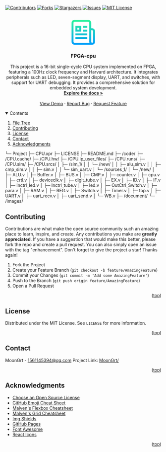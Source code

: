 <div id="top"></div>

[![Contributors][contributors-shield]][contributors-url]
[![Forks][forks-shield]][forks-url]
[![Stargazers][stars-shield]][stars-url]
[![Issues][issues-shield]][issues-url]
[![MIT License][license-shield]][license-url]


<!-- PROJECT LOGO -->
<br />
<div align="center">
	<a href="https://github.com/MoonGrt/FPGA-cpu">
	<img src="images/logo.png" alt="Logo" width="80" height="80">
	</a>
<h3 align="center">FPGA-cpu</h3>
	<p align="center">
	This project is a 16-bit single-cycle CPU system implemented on FPGA, featuring a 100Hz clock frequency and Harvard architecture. It integrates peripherals such as LED, seven-segment display, UART, and switches, with support for UART debugging. It provides a comprehensive solution for embedded system development. 
	<br />
	<a href="https://github.com/MoonGrt/FPGA-cpu"><strong>Explore the docs »</strong></a>
	<br />
	<br />
	<a href="https://github.com/MoonGrt/FPGA-cpu">View Demo</a>
	·
	<a href="https://github.com/MoonGrt/FPGA-cpu/issues">Report Bug</a>
	·
	<a href="https://github.com/MoonGrt/FPGA-cpu/issues">Request Feature</a>
	</p>
</div>


<!-- CONTENTS -->
<details open>
  <summary>Contents</summary>
  <ol>
    <li><a href="#file-tree">File Tree</a></li>
    <li><a href="#contributing">Contributing</a></li>
    <li><a href="#license">License</a></li>
    <li><a href="#contact">Contact</a></li>
    <li><a href="#acknowledgments">Acknowledgments</a></li>
  </ol>
</details>

└─ Project
  ├─ CPU.xpr
  ├─ LICENSE
  ├─ README.md
  ├─ /code/
  ├─ /CPU.cache/
  ├─ /CPU.hw/
  ├─ /CPU.ip_user_files/
  ├─ /CPU.runs/
  ├─ /CPU.sim/
  ├─ /CPU.srcs/
  │ ├─ /sim_1/
  │ │ └─ /new/
  │ │   ├─ alu_sim.v
  │ │   ├─ cmp_sim.v
  │ │   ├─ sim.v
  │ │   └─ sim_uart.v
  │ └─ /sources_1/
  │   └─ /new/
  │     ├─ ALU.v
  │     ├─ Buffer.v
  │     ├─ BUS.v
  │     ├─ CMP.v
  │     ├─ counter.v
  │     ├─ cpu.v
  │     ├─ crtl.v
  │     ├─ deviceclk.v
  │     ├─ digit_tube.v
  │     ├─ EX.v
  │     ├─ ID.v
  │     ├─ IF.v
  │     ├─ Inctrl_led.v
  │     ├─ Inctrl_tube.v
  │     ├─ led.v
  │     ├─ OutCtrl_Switch.v
  │     ├─ para.v
  │     ├─ RAM.v
  │     ├─ REG.v
  │     ├─ Switch.v
  │     ├─ Timer.v
  │     ├─ top.v
  │     ├─ UART.v
  │     ├─ uart_recv.v
  │     ├─ uart_send.v
  │     └─ WB.v
  ├─ /document/
  └─ /images/
<!-- CONTRIBUTING -->
## Contributing
Contributions are what make the open source community such an amazing place to learn, inspire, and create. Any contributions you make are **greatly appreciated**.
If you have a suggestion that would make this better, please fork the repo and create a pull request. You can also simply open an issue with the tag "enhancement".
Don't forget to give the project a star! Thanks again!
1. Fork the Project
2. Create your Feature Branch (`git checkout -b feature/AmazingFeature`)
3. Commit your Changes (`git commit -m 'Add some AmazingFeature'`)
4. Push to the Branch (`git push origin feature/AmazingFeature`)
5. Open a Pull Request
<p align="right">(<a href="#top">top</a>)</p>


<!-- LICENSE -->
## License
Distributed under the MIT License. See `LICENSE` for more information.
<p align="right">(<a href="#top">top</a>)</p>


<!-- CONTACT -->
## Contact
MoonGrt - 1561145394@qq.com
Project Link: [MoonGrt/](https://github.com/MoonGrt/)
<p align="right">(<a href="#top">top</a>)</p>


<!-- ACKNOWLEDGMENTS -->
## Acknowledgments
* [Choose an Open Source License](https://choosealicense.com)
* [GitHub Emoji Cheat Sheet](https://www.webpagefx.com/tools/emoji-cheat-sheet)
* [Malven's Flexbox Cheatsheet](https://flexbox.malven.co/)
* [Malven's Grid Cheatsheet](https://grid.malven.co/)
* [Img Shields](https://shields.io)
* [GitHub Pages](https://pages.github.com)
* [Font Awesome](https://fontawesome.com)
* [React Icons](https://react-icons.github.io/react-icons/search)   
<p align="right">(<a href="#top">top</a>)</p>


<!-- MARKDOWN LINKS & IMAGES -->
<!-- https://www.markdownguide.org/basic-syntax/#reference-style-links -->
[contributors-shield]: https://img.shields.io/github/contributors/MoonGrt/FPGA-cpu.svg?style=for-the-badge
[contributors-url]: https://github.com/MoonGrt/FPGA-cpu/graphs/contributors
[forks-shield]: https://img.shields.io/github/forks/MoonGrt/FPGA-cpu.svg?style=for-the-badge
[forks-url]: https://github.com/MoonGrt/FPGA-cpu/network/members
[stars-shield]: https://img.shields.io/github/stars/MoonGrt/FPGA-cpu.svg?style=for-the-badge
[stars-url]: https://github.com/MoonGrt/FPGA-cpu/stargazers
[issues-shield]: https://img.shields.io/github/issues/MoonGrt/FPGA-cpu.svg?style=for-the-badge
[issues-url]: https://github.com/MoonGrt/FPGA-cpu/issues
[license-shield]: https://img.shields.io/github/license/MoonGrt/FPGA-cpu.svg?style=for-the-badge
[license-url]: https://github.com/MoonGrt/FPGA-cpu/blob/master/LICENSE

